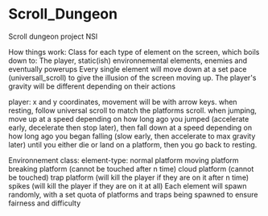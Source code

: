 # Scroll_Dungeon
Scroll dungeon project NSI

How things work:
Class for each type of element on the screen, which boils down to:
The player, static(ish) environnemental elements, enemies and eventually powerups
Every single element will move down at a set pace (universall_scroll) to give the illusion of the screen moving up. The player's gravity will be different depending on their actions

player: x and y coordinates, movement will be with arrow keys. when resting, follow universal scroll to match the platforms scroll. 
when jumping, move up at a speed depending on how long ago you jumped (accelerate early, decelerate then stop later), 
then fall down at a speed depending on how long ago you began falling (slow early, then accelerate to max gravity later) until you either die or land on a platform, then you go back to resting.


Environnement class: 
element-type: normal platform
moving platform 
breaking platform (cannot be touched after n time)
cloud platform (cannot be touched)
trap platform (will kill the player if they are on it after n time)
spikes (will kill the player if they are on it at all)
Each element will spawn randomly, with a set quota of platforms and traps being spawned to ensure fairness and difficulty
